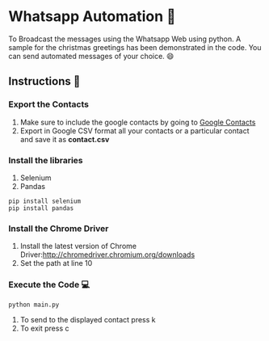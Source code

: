 # Whatsapp Automation :rocket:

To Broadcast the messages using the Whatsapp Web using python.
A sample for the christmas greetings has been demonstrated in the code.
<Enter>
You can send automated messages of your choice.
:smile:

## Instructions :blue_book:

### Export the Contacts
 1) Make sure to include the google contacts by going to [Google Contacts](https://contacts.google.com/)
 2) Export in Google CSV format all your contacts or a particular contact and save it as **contact.csv** 
 
### Install the libraries
 1) Selenium  
 2) Pandas
```
pip install selenium 
pip install pandas
```
### Install the Chrome Driver
 1. Install the latest version of Chrome Driver:http://chromedriver.chromium.org/downloads
 2. Set the path at line 10
 
### Execute the Code :computer:
```
python main.py
```
1) To send to the displayed contact press k
2) To exit press c
